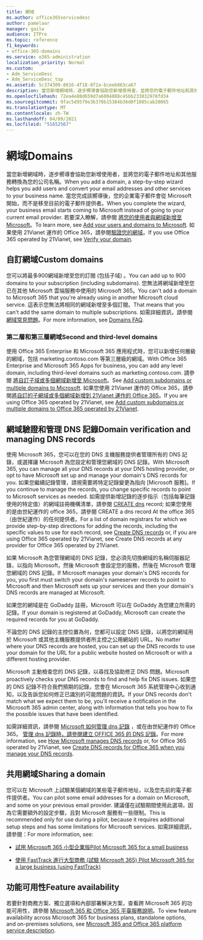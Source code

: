 ```yaml
---
title: 網域
ms.author: office365servicedesc
author: pamelaar
manager: gailw
audience: ITPro
ms.topic: reference
f1_keywords:
- office-365-domains
ms.service: o365-administration
localization_priority: Normal
ms.custom:
- Adm_ServiceDesc
- Adm_ServiceDesc_top
ms.assetid: 5c374309-8016-4f18-8f2a-bceeb863ca67
description: 當您新增網域時，逐步嚮導會協助您新增使用者，並將您的電子郵件地址和其他服務轉換為您的公司名稱。 當您完成該嚮導後，您的企業電子郵件會從 Microsoft 開始，而不是移至目前的電子郵件提供者。 若要深入瞭解，請參閱將您的使用者與網域新增至 Microsoft。 如果使用 21Vianet 運作的 Office 365，請參閱驗證您的網域。
ms.openlocfilehash: 72ea4e88d659d7a6004888c45bb233832978fd34
ms.sourcegitcommit: 9fac5d9579e3b370b15384b36d0f1805cab20065
ms.translationtype: MT
ms.contentlocale: zh-TW
ms.lasthandoff: 04/09/2021
ms.locfileid: "51652567"
---
```

# <a name="domains"></a><span data-ttu-id="9c565-106">網域</span><span class="sxs-lookup"><span data-stu-id="9c565-106">Domains</span></span>

<span data-ttu-id="9c565-107">當您新增網域時，逐步嚮導會協助您新增使用者，並將您的電子郵件地址和其他服務轉換為您的公司名稱。</span><span class="sxs-lookup"><span data-stu-id="9c565-107">When you add a domain, a step-by-step wizard helps you add users and convert your email addresses and other services to your business name.</span></span> <span data-ttu-id="9c565-108">當您完成該嚮導後，您的企業電子郵件會從 Microsoft 開始，而不是移至目前的電子郵件提供者。</span><span class="sxs-lookup"><span data-stu-id="9c565-108">When you complete the wizard, your business email starts coming to Microsoft instead of going to your current email provider.</span></span> <span data-ttu-id="9c565-109">若要深入瞭解，請參閱 [將您的使用者與網域新增至 Microsoft](https://support.office.com/article/6383f56d-3d09-4dcb-9b41-b5f5a5efd611)。</span><span class="sxs-lookup"><span data-stu-id="9c565-109">To learn more, see [Add your users and domains to Microsoft](https://support.office.com/article/6383f56d-3d09-4dcb-9b41-b5f5a5efd611).</span></span> <span data-ttu-id="9c565-110">如果使用 21Vianet 運作的 Office 365，請參閱[驗證您的網域](/office365/admin/setup/add-domain)。</span><span class="sxs-lookup"><span data-stu-id="9c565-110">If you use Office 365 operated by 21Vianet, see [Verify your domain](/office365/admin/setup/add-domain).</span></span>
  
## <a name="custom-domains"></a><span data-ttu-id="9c565-111">自訂網域</span><span class="sxs-lookup"><span data-stu-id="9c565-111">Custom domains</span></span>

<span data-ttu-id="9c565-112">您可以將最多900網域新增至您的訂閱 (包括子域) 。</span><span class="sxs-lookup"><span data-stu-id="9c565-112">You can add up to 900 domains to your subscription (including subdomains).</span></span> <span data-ttu-id="9c565-113">您無法將網域新增至您已在其他 Microsoft 雲端服務中使用的 Microsoft 365。</span><span class="sxs-lookup"><span data-stu-id="9c565-113">You can't add a domain to Microsoft 365 that you're already using in another Microsoft cloud service.</span></span> <span data-ttu-id="9c565-114">這表示您無法將相同的網域新增至多個訂閱。</span><span class="sxs-lookup"><span data-stu-id="9c565-114">That means that you can't add the same domain to multiple subscriptions.</span></span> <span data-ttu-id="9c565-115">如需詳細資訊，請參閱 [網域常見問題](https://support.office.com/article/Domains-FAQ-1272bad0-4bd4-4796-8005-67d6fb3afc5a)。</span><span class="sxs-lookup"><span data-stu-id="9c565-115">For more information, see [Domains FAQ](https://support.office.com/article/Domains-FAQ-1272bad0-4bd4-4796-8005-67d6fb3afc5a).</span></span>
  
### <a name="second-and-third-level-domains"></a><span data-ttu-id="9c565-116">第二層和第三層網域</span><span class="sxs-lookup"><span data-stu-id="9c565-116">Second and third-level domains</span></span>

<span data-ttu-id="9c565-117">使用 Office 365 Enterprise 和 Microsoft 365 應用程式時，您可以新增任何層級的網域，包括 marketing.contoso.com 等第三層級的網域。</span><span class="sxs-lookup"><span data-stu-id="9c565-117">With Office 365 Enterprise and Microsoft 365 Apps for business, you can add any level domain, including third-level domains such as marketing.contoso.com.</span></span> <span data-ttu-id="9c565-118">請參閱 [將自訂子域或多個網域新增至 Microsoft](/office365/admin/setup/domains-faq)。</span><span class="sxs-lookup"><span data-stu-id="9c565-118">See [Add custom subdomains or multiple domains to Microsoft](/office365/admin/setup/domains-faq).</span></span> <span data-ttu-id="9c565-119">如果您使用 21Vianet 運作的 Office 365，請參閱[將自訂的子網域或多個網域新增到 21Vianet 運作的 Office 365](/office365/admin/setup/domains-faq)。</span><span class="sxs-lookup"><span data-stu-id="9c565-119">If you are using Office 365 operated by 21Vianet, see [Add custom subdomains or multiple domains to Office 365 operated by 21Vianet](/office365/admin/setup/domains-faq).</span></span>
  
## <a name="domain-verification-and-managing-dns-records"></a><span data-ttu-id="9c565-120">網域驗證和管理 DNS 記錄</span><span class="sxs-lookup"><span data-stu-id="9c565-120">Domain verification and managing DNS records</span></span>

<span data-ttu-id="9c565-121">使用 Microsoft 365，您可以在您的 DNS 主機服務提供者管理所有的 DNS 記錄，或選擇讓 Microsoft 為您設定和管理您網域的 DNS 記錄。</span><span class="sxs-lookup"><span data-stu-id="9c565-121">With Microsoft 365, you can manage all your DNS records at your DNS hosting provider, or opt to have Microsoft set up and manage your domain's DNS records for you.</span></span> <span data-ttu-id="9c565-122">如果您繼續記錄管理，請視需要將特定記錄變更為指向 [Microsoft 服務]。</span><span class="sxs-lookup"><span data-stu-id="9c565-122">If you continue to manage the records, you change specific records to point to Microsoft services as needed.</span></span> <span data-ttu-id="9c565-123">如需提供新增記錄的逐步指示（包括每筆記錄使用的特定值）的網域註冊機構清單，請參閱 [CREATE dns](/office365/admin/get-help-with-domains/create-dns-records-at-any-dns-hosting-provider) record; 如果您使用的是由世紀運作的 office 365，請參閱 CREATE a dns record At the office 365 （由世紀運作）的任何提供者。</span><span class="sxs-lookup"><span data-stu-id="9c565-123">For a list of domain registrars for which we provide step-by-step directions for adding the records, including the specific values to use for each record, see [Create DNS records](/office365/admin/get-help-with-domains/create-dns-records-at-any-dns-hosting-provider) or, if you are using Office 365 operated by 21Vianet, see Create DNS records at any provider for Office 365 operated by 21Vianet.</span></span> 
  
<span data-ttu-id="9c565-124">如果 Microsoft 為您管理網域的 DNS 記錄，您必須先切換網域的名稱伺服器記錄，以指向 Microsoft，然後 Microsoft 會設定您的服務，然後在 Microsoft 管理您網域的 DNS 記錄。</span><span class="sxs-lookup"><span data-stu-id="9c565-124">If Microsoft manages your domain's DNS records for you, you first must switch your domain's nameserver records to point to Microsoft and then Microsoft sets up your services and then your domain's DNS records are managed at Microsoft.</span></span>
  
<span data-ttu-id="9c565-125">如果您的網域是在 GoDaddy 註冊，Microsoft 可以在 GoDaddy 為您建立所需的記錄。</span><span class="sxs-lookup"><span data-stu-id="9c565-125">If your domain is registered at GoDaddy, Microsoft can create the required records for you at GoDaddy.</span></span> 
  
<span data-ttu-id="9c565-126">不論您的 DNS 記錄的主控位置為何，您都可以設定 DNS 記錄，以將您的網域用於 Microsoft 或其他主機服務提供者所主控之公用網站的 URL。</span><span class="sxs-lookup"><span data-stu-id="9c565-126">No matter where your DNS records are hosted, you can set up the DNS records to use your domain for the URL for a public website hosted on Microsoft or with a different hosting provider.</span></span> 
  
<span data-ttu-id="9c565-127">Microsoft 主動檢查您的 DNS 記錄，以尋找及協助修正 DNS 問題。</span><span class="sxs-lookup"><span data-stu-id="9c565-127">Microsoft proactively checks your DNS records to find and help fix DNS issues.</span></span> <span data-ttu-id="9c565-128">如果您的 DNS 記錄不符合我們預期的記錄，您會在 Microsoft 365 系統管理中心收到通知，以及告訴您如何修正已識別的可能問題的資訊。</span><span class="sxs-lookup"><span data-stu-id="9c565-128">If your DNS records don't match what we expect them to be, you'll receive a notification in the Microsoft 365 admin center, along with information that tells you how to fix the possible issues that have been identified.</span></span>
  
<span data-ttu-id="9c565-129">如需詳細資訊，請參閱 [Microsoft 如何管理 dns 記錄](/office365/admin/setup/domains-faq) ，或在由世紀運作的 Office 365。 [管理 dns 記錄時，請參閱建立 OFFICE 365 的 DNS 記錄](/office365/admin/services-in-china/create-dns-records-when-you-manage-your-dns-records)。</span><span class="sxs-lookup"><span data-stu-id="9c565-129">For more information, see [How Microsoft manages DNS records](/office365/admin/setup/domains-faq) or, for Office 365 operated by 21Vianet, see [Create DNS records for Office 365 when you manage your DNS records](/office365/admin/services-in-china/create-dns-records-when-you-manage-your-dns-records).</span></span>
  
## <a name="sharing-a-domain"></a><span data-ttu-id="9c565-130">共用網域</span><span class="sxs-lookup"><span data-stu-id="9c565-130">Sharing a domain</span></span>

<span data-ttu-id="9c565-131">您可以在 Microsoft 上試驗某個網域的某些電子郵件地址，以及您先前的電子郵件提供者。</span><span class="sxs-lookup"><span data-stu-id="9c565-131">You can pilot some email addresses for a domain on Microsoft, and some on your previous email provider.</span></span> <span data-ttu-id="9c565-132">建議僅在試驗期間使用此選項，因為它需要額外的設定步驟，且對 Microsoft 服務有一些限制。</span><span class="sxs-lookup"><span data-stu-id="9c565-132">This is recommended only for use during a pilot, because it requires additional setup steps and has some limitations for Microsoft services.</span></span> <span data-ttu-id="9c565-133">如需詳細資訊，請參閱：</span><span class="sxs-lookup"><span data-stu-id="9c565-133">For more information, see:</span></span>
  
- [<span data-ttu-id="9c565-134">試用 Microsoft 365 小型企業版</span><span class="sxs-lookup"><span data-stu-id="9c565-134">Pilot Microsoft 365 for a small business</span></span>](https://support.office.com/article/39cee536-6a03-40cf-b9c1-f301bb6001d7)
    
- [<span data-ttu-id="9c565-135">使用 FastTrack 進行大型商務 (試驗 Microsoft 365) </span><span class="sxs-lookup"><span data-stu-id="9c565-135">Pilot Microsoft 365 for a large business (using FastTrack)</span></span>](https://fasttrack.office.com/onboard)
    
## <a name="feature-availability"></a><span data-ttu-id="9c565-136">功能可用性</span><span class="sxs-lookup"><span data-stu-id="9c565-136">Feature availability</span></span>

<span data-ttu-id="9c565-137">若要針對商務方案、獨立選項和內部部署解決方案，查看跨 Microsoft 365 的功能可用性，請參閱 [Microsoft 365 和 Office 365 平臺服務說明](office-365-platform-service-description.md)。</span><span class="sxs-lookup"><span data-stu-id="9c565-137">To view feature availability across Microsoft 365 for business plans, standalone options, and on-premises solutions, see [Microsoft 365 and Office 365 platform service description](office-365-platform-service-description.md).</span></span>
